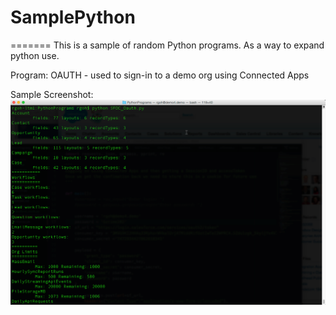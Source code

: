 
# SamplePython
=======
This is a sample of random Python programs. As a way to expand python use.

Program:
OAUTH - used to sign-in to a demo org using Connected Apps

Sample Screenshot:
![SFDCOauth](https://raw.githubusercontent.com/onthegoh/SFDC_Python/master/OrgHealthPython.png)
